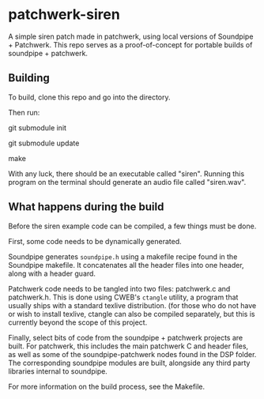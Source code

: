 # patchwerk-siren
A simple siren patch made in patchwerk, using local
versions of Soundpipe + Patchwerk. This repo serves as a
proof-of-concept for portable builds of soundpipe +
patchwerk.

## Building
To build, clone this repo and go into the directory.

Then run:

git submodule init

git submodule update

make

With any luck, there should be an executable called
"siren".  Running this program on the terminal should
generate an audio file called "siren.wav".

## What happens during the build

Before the siren example code can be compiled, a few things
must be done.

First, some code needs to be dynamically generated.

Soundpipe generates `soundpipe.h` using a makefile recipe
found in the Soundpipe makefile. It concatenates all the
header files into one header, along with a header guard.

Patchwerk code needs to be tangled into two files:
patchwerk.c and patchwerk.h. This is done using CWEB's
`ctangle` utility, a program that usually ships with a
standard texlive distribution. (for those who do not have
or wish to install texlive, ctangle can also be compiled
separately, but this is currently beyond the scope of this
project.

Finally, select bits of code from the soundpipe + patchwerk
projects are built. For patchwerk, this includes the
main patchwerk C and header files, as well as some of
the soundpipe-patchwerk nodes found in the DSP folder.
The corresponding soundpipe modules are built, alongside
any third party libraries internal to soundpipe.

For more information on the build process, see the
Makefile.
